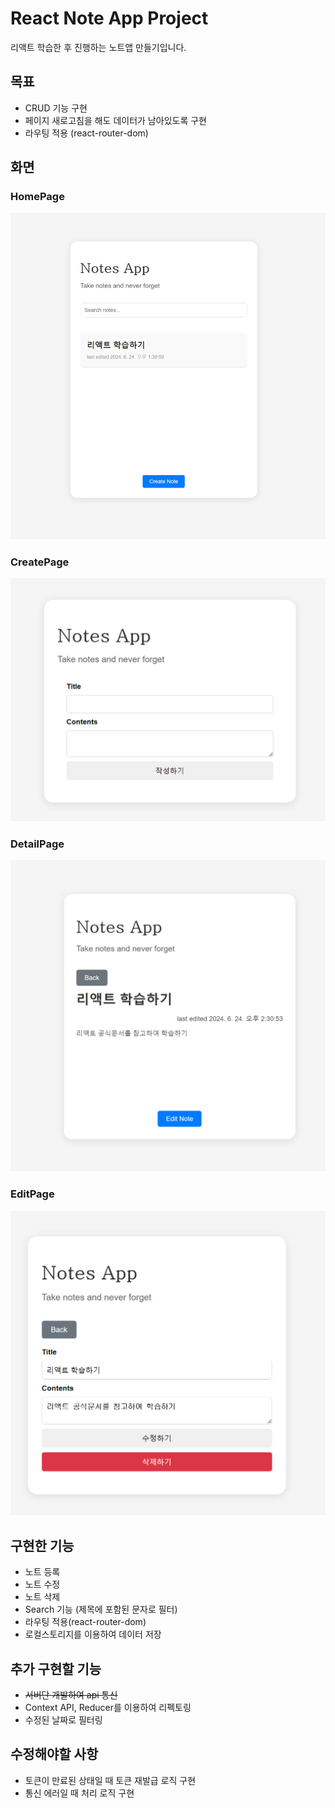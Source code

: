 # React Note App Project
리액트 학습한 후 진행하는 노트앱 만들기입니다.

## 목표
- CRUD 기능 구현
- 페이지 새로고침을 해도 데이터가 남아있도록 구현
- 라우팅 적용 (react-router-dom)

## 화면
### HomePage
![preview01](./readme_image/note-01.png)

### CreatePage
![preview02](./readme_image/note-02.png)

### DetailPage
![preview03](./readme_image/note-03.png)

### EditPage
![preview04](./readme_image/note-04.png)

## 구현한 기능
- 노트 등록
- 노트 수정
- 노트 삭제
- Search 기능 (제목에 포함된 문자로 필터)
- 라우팅 적용(react-router-dom) 
- 로컬스토리지를 이용하여 데이터 저장

## 추가 구현할 기능
- ~~서버단 개발하여 api 통신~~
- Context API, Reducer를 이용하여 리펙토링
- 수정된 날짜로 필터링

## 수정해야할 사항
- 토큰이 만료된 상태일 때 토큰 재발급 로직 구현
- 통신 에러일 때 처리 로직 구현